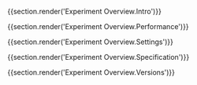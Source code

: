 {{section.render('Experiment Overview.Intro')}}

{{section.render('Experiment Overview.Performance')}}

{{section.render('Experiment Overview.Settings')}}

{{section.render('Experiment Overview.Specification')}}

{{section.render('Experiment Overview.Versions')}}

